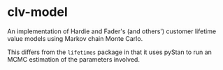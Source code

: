 # clv-model
An implementation of Hardie and Fader's (and others') customer lifetime value models using Markov chain Monte Carlo.

This differs from the `lifetimes` package in that it uses pyStan to run an MCMC estimation of the parameters involved.
